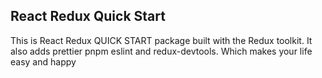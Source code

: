 ## React Redux Quick Start

This is React Redux QUICK START package built with the Redux toolkit. It also adds prettier pnpm eslint and redux-devtools. Which makes your life easy and happy